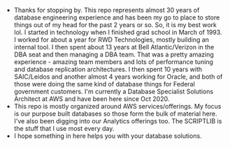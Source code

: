 - Thanks for stopping by. This repo represents almost 30 years of database engineering experience and has been my go to place to store things out of my head for the past 2 years or so. So, it is my best work lol.
I started in technology when I finished grad school in March of 1993. I worked for about a year for RWD Technologies, mostly building an internal tool. I then spent about 13 years at Bell Atlantic/Verizon in the DBA seat and then managing a DBA team. That was a pretty amazing experience - amazing team members and lots of performance tuning and database replication architectures. I then spent 10 years with SAIC/Leidos and another almost 4 years working for Oracle, and both of those were doing the same kind of database things for Federal government customers. I'm currently a Database Specialist Solutions Architect at AWS and have been here since Oct 2020.
- This repo is mostly organized around AWS services/offerings. My focus is our purpose built databases so those form the bulk of material here. I've also been digging into our Analytics offerings too. The SCRIPTLIB is the stuff that I use most every day.
- I hope something in here helps you with your database solutions.
